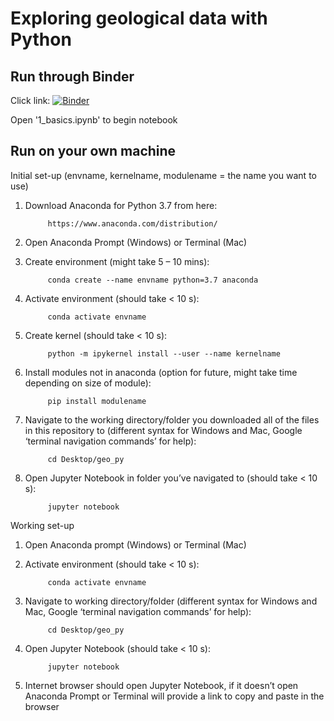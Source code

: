 # Exploring geological data with Python

## Run through Binder

Click link: [![Binder](https://mybinder.org/badge_logo.svg)](https://mybinder.org/v2/gh/eslrgs/geo_py.git/master)

Open '1_basics.ipynb' to begin notebook

## Run on your own machine

Initial set-up (envname, kernelname, modulename = the name you want to use)

1) Download Anaconda for Python 3.7 from here:

            https://www.anaconda.com/distribution/

2) Open Anaconda Prompt (Windows) or Terminal (Mac)

3) Create environment (might take 5 – 10 mins):

            conda create --name envname python=3.7 anaconda  

4) Activate environment (should take < 10 s):

            conda activate envname

5) Create kernel (should take < 10 s):

            python -m ipykernel install --user --name kernelname

6) Install modules not in anaconda (option for future, might take time depending on size of module):

            pip install modulename

7) Navigate to the working directory/folder you downloaded all of the files in this repository to (different syntax for Windows and Mac, Google ‘terminal navigation commands’ for help):

            cd Desktop/geo_py

8) Open Jupyter Notebook in folder you’ve navigated to (should take < 10 s):

            jupyter notebook


Working set-up

1) Open Anaconda prompt (Windows) or Terminal (Mac)

2) Activate environment (should take < 10 s):

            conda activate envname

3) Navigate to working directory/folder (different syntax for Windows and Mac, Google ‘terminal navigation commands’ for help):

            cd Desktop/geo_py

4) Open Jupyter Notebook (should take < 10 s):

            jupyter notebook

5) Internet browser should open Jupyter Notebook, if it doesn’t open Anaconda Prompt or Terminal will provide a link to copy and paste in the browser
